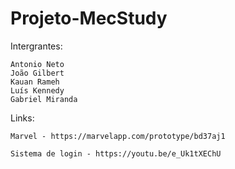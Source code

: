 # Projeto-MecStudy

Intergrantes:

    Antonio Neto
    João Gilbert
    Kauan Rameh
    Luís Kennedy
    Gabriel Miranda

Links:

    Marvel - https://marvelapp.com/prototype/bd37aj1

    Sistema de login - https://youtu.be/e_Uk1tXEChU

